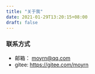 ```yaml
---
title: "关于我"
date: 2021-01-29T13:20:15+08:00
draft: false
---
```


### 联系方式

- 邮箱： moyrn@qq.com
- gitee: https://gitee.com/moyrn
